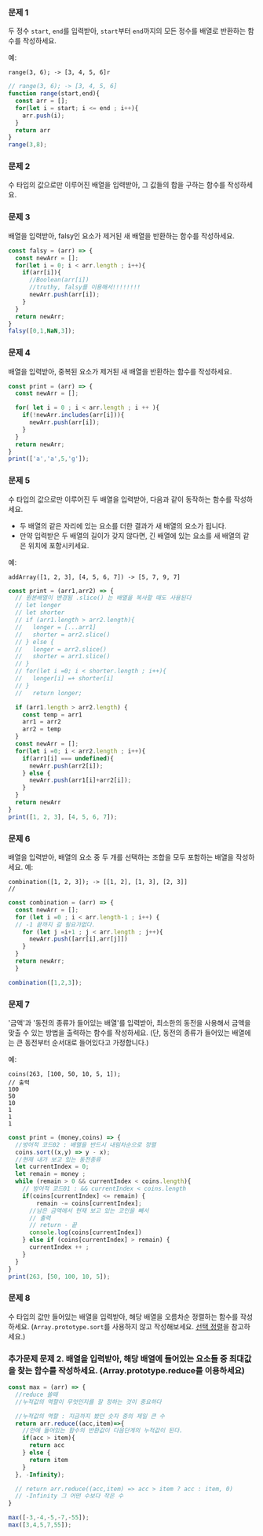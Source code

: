 ### 문제 1

두 정수 `start`, `end`를 입력받아, `start`부터 `end`까지의 모든 정수를 배열로 반환하는 함수를 작성하세요.

예:
```
range(3, 6); -> [3, 4, 5, 6]r
```

```js
// range(3, 6); -> [3, 4, 5, 6]
function range(start,end){
  const arr = [];
  for(let i = start; i <= end ; i++){
    arr.push(i);
  }
  return arr
}
range(3,8);
```

### 문제 2

수 타입의 값으로만 이루어진 배열을 입력받아, 그 값들의 합을 구하는 함수를 작성하세요.

### 문제 3

배열을 입력받아, falsy인 요소가 제거된 새 배열을 반환하는 함수를 작성하세요.
```js
const falsy = (arr) => {
  const newArr = [];
  for(let i = 0; i < arr.length ; i++){
    if(arr[i]){
      //Boolean(arr[i])
      //truthy, falsy를 이용해서!!!!!!!!
      newArr.push(arr[i]);
    }
  }
  return newArr;
}
falsy([0,1,NaN,3]);
```



### 문제 4

배열을 입력받아, 중복된 요소가 제거된 새 배열을 반환하는 함수를 작성하세요.
```js
const print = (arr) => {
  const newArr = [];

  for( let i = 0 ; i < arr.length ; i ++ ){
    if(!newArr.includes(arr[i])){
      newArr.push(arr[i]);
    }
  }
  return newArr;
}
print(['a','a',5,'g']);
```

### 문제 5

수 타입의 값으로만 이루어진 두 배열을 입력받아, 다음과 같이 동작하는 함수를 작성하세요.
- 두 배열의 같은 자리에 있는 요소를 더한 결과가 새 배열의 요소가 됩니다.
- 만약 입력받은 두 배열의 길이가 갖지 않다면, 긴 배열에 있는 요소를 새 배열의 같은 위치에 포함시키세요.

예:
```
addArray([1, 2, 3], [4, 5, 6, 7]) -> [5, 7, 9, 7]
```
```js
const print = (arr1,arr2) => {
  // 원본배열이 변경됨 .slice() 는 배열을 복사할 때도 사용된다
  // let longer
  // let shorter
  // if (arr1.length > arr2.length){
  //   longer = [...arr1]
  //   shorter = arr2.slice()
  // } else {
  //   longer = arr2.slice()
  //   shorter = arr1.slice()
  // }
  // for(let i =0; i < shorter.length ; i++){
  //   longer[i] =+ shorter[i]
  // }
  //   return longer;

  if (arr1.length > arr2.length) {
    const temp = arr1
    arr1 = arr2
    arr2 = temp
  }
  const newArr = [];
  for(let i =0; i < arr2.length ; i++){
    if(arr1[i] === undefined){
      newArr.push(arr2[i]);
    } else {
      newArr.push(arr1[i]+arr2[i]);
    }
  }
  return newArr 
}
print([1, 2, 3], [4, 5, 6, 7]);

```

### 문제 6

배열을 입력받아, 배열의 요소 중 두 개를 선택하는 조합을 모두 포함하는 배열을 작성하세요.
예:
```
combination([1, 2, 3]); -> [[1, 2], [1, 3], [2, 3]]
//
```
```js
const combination = (arr) => {
  const newArr = [];
  for (let i =0 ; i < arr.length-1 ; i++) {
  // -1 끝까지 갈 필요가없다.
    for (let j =i+1 ; j < arr.length ; j++){
      newArr.push([arr[i],arr[j]])
    }
  }
  return newArr;
  }

combination([1,2,3]);
```



### 문제 7

'금액'과 '동전의 종류가 들어있는 배열'를 입력받아, 최소한의 동전을 사용해서 금액을 맞출 수 있는 방법을 출력하는 함수를 작성하세요.
(단, 동전의 종류가 들어있는 배열에는 큰 동전부터 순서대로 들어있다고 가정합니다.)

예:
```
coins(263, [100, 50, 10, 5, 1]);
// 출력
100
50
10
1
1
1
```
```js
const print = (money,coins) => {
  //방어적 코드02 : 배열을 반드시 내림차순으로 정렬
  coins.sort((x,y) => y - x);
  //현재 내가 보고 있는 동전종류
  let currentIndex = 0;
  let remain = money ;
  while (remain > 0 && currentIndex < coins.length){
    // 방어적 코드01 : && currentIndex < coins.length
    if(coins[currentIndex] <= remain) {
        remain -= coins[currentIndex];
      //남은 금액에서 현재 보고 있는 코인을 빼서
      // 출력
      // return - 끝
      console.log(coins[currentIndex])
    } else if (coins[currentIndex] > remain) {
      currentIndex ++ ;
    }
  }  
}
print(263, [50, 100, 10, 5]);
```

### 문제 8

수 타입의 값만 들어있는 배열을 입력받아, 해당 배열을 오름차순 정렬하는 함수를 작성하세요. (`Array.prototype.sort`를 사용하지 않고 작성해보세요. [선택 정렬](https://ko.wikipedia.org/wiki/%EC%84%A0%ED%83%9D_%EC%A0%95%EB%A0%AC)을 참고하세요.)


### 추가문제 문제 2. 배열을 입력받아, 해당 배열에 들어있는 요소들 중 최대값을 찾는 함수를 작성하세요. (Array.prototype.reduce를 이용하세요)
```js
const max = (arr) => {
  //reduce 쓸때
  //누적값의 역할이 무엇인지를 잘 정하는 것이 중요하다

  //누적값의 역할 : 지금까지 봤던 숫자 중의 제일 큰 수
  return arr.reduce((acc,item)=>{
    //안에 들어있는 함수의 반환값이 다음단계의 누적값이 된다.
    if(acc > item){
      return acc
    } else {
      return item
    }
  }, -Infinity);

  // return arr.reduce((acc,item) => acc > item ? acc : item, 0)
  // -Infinity 그 어떤 수보다 작은 수
}

max([-3,-4,-5,-7,-55]);
max([3,4,5,7,55]);
```